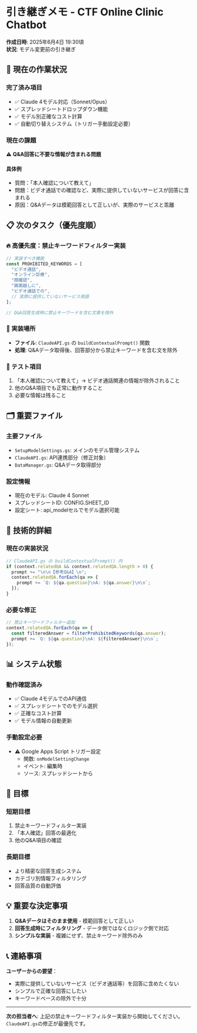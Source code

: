 # 引き継ぎメモ - CTF Online Clinic Chatbot

**作成日時**: 2025年6月4日 19:30頃  
**状況**: モデル変更前の引き継ぎ

## 🎯 現在の作業状況

### **完了済み項目**
- ✅ Claude 4モデル対応（Sonnet/Opus）
- ✅ スプレッドシートドロップダウン機能
- ✅ モデル別正確なコスト計算
- ✅ 自動切り替えシステム（トリガー手動設定必要）

### **現在の課題**
⚠️ **Q&A回答に不要な情報が含まれる問題**

#### **具体例**
- 質問：「本人確認について教えて」
- 問題：ビデオ通話での確認など、実際に提供していないサービスが回答に含まれる
- 原因：Q&Aデータは模範回答として正しいが、実際のサービスと乖離

## 📋 次のタスク（優先度順）

### **🔥 高優先度：禁止キーワードフィルター実装**
```javascript
// 実装すべき機能
const PROHIBITED_KEYWORDS = [
  "ビデオ通話",
  "オンライン診療", 
  "顔確認",
  "画面越しに",
  "ビデオ通話での",
  // 実際に提供していないサービス用語
];

// Q&A回答生成時に禁止キーワードを含む文章を除外
```

### **📍 実装場所**
- **ファイル**: `ClaudeAPI.gs` の `buildContextualPrompt()` 関数
- **処理**: Q&Aデータ取得後、回答部分から禁止キーワードを含む文を除外

### **🧪 テスト項目**
1. 「本人確認について教えて」→ ビデオ通話関連の情報が除外されること
2. 他のQ&A項目でも正常に動作すること
3. 必要な情報は残ること

## 🗂️ 重要ファイル

### **主要ファイル**
- `SetupModelSettings.gs`: メインのモデル管理システム
- `ClaudeAPI.gs`: API連携部分（修正対象）
- `DataManager.gs`: Q&Aデータ取得部分

### **設定情報**
- 現在のモデル: Claude 4 Sonnet
- スプレッドシートID: CONFIG.SHEET_ID
- 設定シート: api_modelセルでモデル選択可能

## 🔧 技術的詳細

### **現在の実装状況**
```javascript
// ClaudeAPI.gs の buildContextualPrompt() 内
if (context.relatedQA && context.relatedQA.length > 0) {
  prompt += "\n\n【参考Q&A】\n";
  context.relatedQA.forEach(qa => {
    prompt += `Q: ${qa.question}\nA: ${qa.answer}\n\n`;
  });
}
```

### **必要な修正**
```javascript
// 禁止キーワードフィルター追加
context.relatedQA.forEach(qa => {
  const filteredAnswer = filterProhibitedKeywords(qa.answer);
  prompt += `Q: ${qa.question}\nA: ${filteredAnswer}\n\n`;
});
```

## 📊 システム状態

### **動作確認済み**
- ✅ Claude 4モデルでのAPI通信
- ✅ スプレッドシートでのモデル選択
- ✅ 正確なコスト計算
- ✅ モデル情報の自動更新

### **手動設定必要**
- ⚠️ Google Apps Script トリガー設定
  - 関数: `onModelSettingChange`
  - イベント: 編集時
  - ソース: スプレッドシートから

## 🎯 目標

### **短期目標**
1. 禁止キーワードフィルター実装
2. 「本人確認」回答の最適化
3. 他のQ&A項目の確認

### **長期目標**
- より精密な回答生成システム
- カテゴリ別情報フィルタリング
- 回答品質の自動評価

## 💡 重要な決定事項

1. **Q&Aデータはそのまま使用** - 模範回答として正しい
2. **回答生成時にフィルタリング** - データ側ではなくロジック側で対応
3. **シンプルな実装** - 複雑にせず、禁止キーワード除外のみ

## 📞 連絡事項

**ユーザーからの要望**：
- 実際に提供していないサービス（ビデオ通話等）を回答に含めたくない
- シンプルで正確な回答にしたい
- キーワードベースの除外で十分

---

**次の担当者へ**: 上記の禁止キーワードフィルター実装から開始してください。`ClaudeAPI.gs`の修正が最優先です。